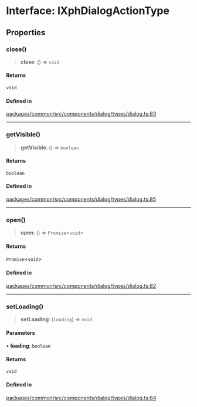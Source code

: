 # Interface: IXphDialogActionType

## Properties

### close()

> **close**: () => `void`

#### Returns

`void`

#### Defined in

[packages/common/src/components/dialog/types/dialog.ts:83](https://github.com/XiaoPiHong/xph-crud/blob/1453d1f4b2490c13545a9d7404efaaabc2a2fd0f/packages/common/src/components/dialog/types/dialog.ts#L83)

***

### getVisible()

> **getVisible**: () => `boolean`

#### Returns

`boolean`

#### Defined in

[packages/common/src/components/dialog/types/dialog.ts:85](https://github.com/XiaoPiHong/xph-crud/blob/1453d1f4b2490c13545a9d7404efaaabc2a2fd0f/packages/common/src/components/dialog/types/dialog.ts#L85)

***

### open()

> **open**: () => `Promise`\<`void`\>

#### Returns

`Promise`\<`void`\>

#### Defined in

[packages/common/src/components/dialog/types/dialog.ts:82](https://github.com/XiaoPiHong/xph-crud/blob/1453d1f4b2490c13545a9d7404efaaabc2a2fd0f/packages/common/src/components/dialog/types/dialog.ts#L82)

***

### setLoading()

> **setLoading**: (`loading`) => `void`

#### Parameters

• **loading**: `boolean`

#### Returns

`void`

#### Defined in

[packages/common/src/components/dialog/types/dialog.ts:84](https://github.com/XiaoPiHong/xph-crud/blob/1453d1f4b2490c13545a9d7404efaaabc2a2fd0f/packages/common/src/components/dialog/types/dialog.ts#L84)
